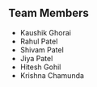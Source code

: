 <h2>Team Members</h2>
<ul>
  <li>Kaushik Ghorai</li>
  <li>Rahul Patel</li>
  <li>Shivam Patel</li>
  <li>Jiya Patel</li>
  <li>Hitesh Gohil</li>
  <li>Krishna Chamunda</li>
</ul>
